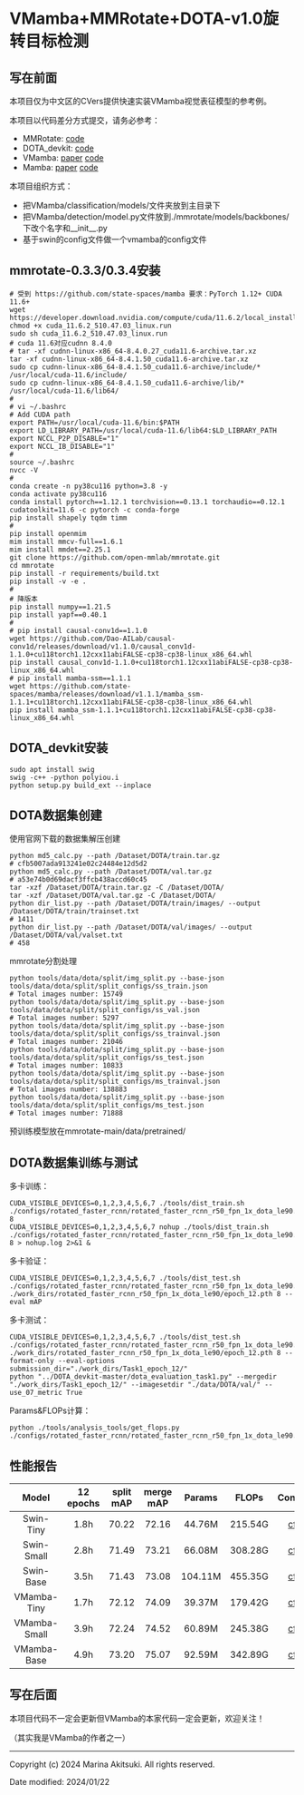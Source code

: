 # VMamba+MMRotate+DOTA-v1.0旋转目标检测

## 写在前面

本项目仅为中文区的CVers提供快速实装VMamba视觉表征模型的参考例。

本项目以代码差分方式提交，请务必参考：

* MMRotate: [code](https://github.com/open-mmlab/mmrotate)
* DOTA_devkit: [code](https://github.com/CAPTAIN-WHU/DOTA_devkit)
* VMamba: [paper](https://arxiv.org/abs/2401.10166) [code](https://github.com/MzeroMiko/VMamba)
* Mamba: [paper](https://arxiv.org/abs/2312.00752) [code](https://github.com/state-spaces/mamba)

本项目组织方式：

* 把VMamba/classification/models/文件夹放到主目录下
* 把VMamba/detection/model.py文件放到./mmrotate/models/backbones/下改个名字和__init__.py
* 基于swin的config文件做一个vmamba的config文件

## mmrotate-0.3.3/0.3.4安装

```shell
# 受到 https://github.com/state-spaces/mamba 要求：PyTorch 1.12+ CUDA 11.6+
wget https://developer.download.nvidia.com/compute/cuda/11.6.2/local_installers/cuda_11.6.2_510.47.03_linux.run
chmod +x cuda_11.6.2_510.47.03_linux.run
sudo sh cuda_11.6.2_510.47.03_linux.run
# cuda 11.6对应cudnn 8.4.0
# tar -xf cudnn-linux-x86_64-8.4.0.27_cuda11.6-archive.tar.xz
tar -xf cudnn-linux-x86_64-8.4.1.50_cuda11.6-archive.tar.xz
sudo cp cudnn-linux-x86_64-8.4.1.50_cuda11.6-archive/include/* /usr/local/cuda-11.6/include/
sudo cp cudnn-linux-x86_64-8.4.1.50_cuda11.6-archive/lib/* /usr/local/cuda-11.6/lib64/
# 
# vi ~/.bashrc
# Add CUDA path
export PATH=/usr/local/cuda-11.6/bin:$PATH
export LD_LIBRARY_PATH=/usr/local/cuda-11.6/lib64:$LD_LIBRARY_PATH
export NCCL_P2P_DISABLE="1"
export NCCL_IB_DISABLE="1"
# 
source ~/.bashrc
nvcc -V
# 
conda create -n py38cu116 python=3.8 -y
conda activate py38cu116
conda install pytorch==1.12.1 torchvision==0.13.1 torchaudio==0.12.1 cudatoolkit=11.6 -c pytorch -c conda-forge
pip install shapely tqdm timm
# 
pip install openmim
mim install mmcv-full==1.6.1
mim install mmdet==2.25.1
git clone https://github.com/open-mmlab/mmrotate.git
cd mmrotate
pip install -r requirements/build.txt
pip install -v -e .
# 
# 降版本
pip install numpy==1.21.5
pip install yapf==0.40.1
# 
# pip install causal-conv1d==1.1.0
wget https://github.com/Dao-AILab/causal-conv1d/releases/download/v1.1.0/causal_conv1d-1.1.0+cu118torch1.12cxx11abiFALSE-cp38-cp38-linux_x86_64.whl
pip install causal_conv1d-1.1.0+cu118torch1.12cxx11abiFALSE-cp38-cp38-linux_x86_64.whl
# pip install mamba-ssm==1.1.1
wget https://github.com/state-spaces/mamba/releases/download/v1.1.1/mamba_ssm-1.1.1+cu118torch1.12cxx11abiFALSE-cp38-cp38-linux_x86_64.whl
pip install mamba_ssm-1.1.1+cu118torch1.12cxx11abiFALSE-cp38-cp38-linux_x86_64.whl
```

## DOTA_devkit安装

```shell
sudo apt install swig
swig -c++ -python polyiou.i
python setup.py build_ext --inplace
```

## DOTA数据集创建

使用官网下载的数据集解压创建

```shell
python md5_calc.py --path /Dataset/DOTA/train.tar.gz
# cfb5007ada913241e02c24484e12d5d2
python md5_calc.py --path /Dataset/DOTA/val.tar.gz
# a53e74b0d69dacf3ffcb438accd60c45
tar -xzf /Dataset/DOTA/train.tar.gz -C /Dataset/DOTA/
tar -xzf /Dataset/DOTA/val.tar.gz -C /Dataset/DOTA/
python dir_list.py --path /Dataset/DOTA/train/images/ --output /Dataset/DOTA/train/trainset.txt
# 1411
python dir_list.py --path /Dataset/DOTA/val/images/ --output /Dataset/DOTA/val/valset.txt
# 458
```

mmrotate分割处理

```
python tools/data/dota/split/img_split.py --base-json tools/data/dota/split/split_configs/ss_train.json
# Total images number: 15749
python tools/data/dota/split/img_split.py --base-json tools/data/dota/split/split_configs/ss_val.json
# Total images number: 5297
python tools/data/dota/split/img_split.py --base-json tools/data/dota/split/split_configs/ss_trainval.json
# Total images number: 21046
python tools/data/dota/split/img_split.py --base-json tools/data/dota/split/split_configs/ss_test.json
# Total images number: 10833
python tools/data/dota/split/img_split.py --base-json tools/data/dota/split/split_configs/ms_trainval.json
# Total images number: 138883
python tools/data/dota/split/img_split.py --base-json tools/data/dota/split/split_configs/ms_test.json
# Total images number: 71888
```

预训练模型放在mmrotate-main/data/pretrained/

## DOTA数据集训练与测试

多卡训练：

```shell
CUDA_VISIBLE_DEVICES=0,1,2,3,4,5,6,7 ./tools/dist_train.sh ./configs/rotated_faster_rcnn/rotated_faster_rcnn_r50_fpn_1x_dota_le90.py 8
CUDA_VISIBLE_DEVICES=0,1,2,3,4,5,6,7 nohup ./tools/dist_train.sh ./configs/rotated_faster_rcnn/rotated_faster_rcnn_r50_fpn_1x_dota_le90.py 8 > nohup.log 2>&1 &
```

多卡验证：

```shell
CUDA_VISIBLE_DEVICES=0,1,2,3,4,5,6,7 ./tools/dist_test.sh ./configs/rotated_faster_rcnn/rotated_faster_rcnn_r50_fpn_1x_dota_le90.py ./work_dirs/rotated_faster_rcnn_r50_fpn_1x_dota_le90/epoch_12.pth 8 --eval mAP
```

多卡测试：

```shell
CUDA_VISIBLE_DEVICES=0,1,2,3,4,5,6,7 ./tools/dist_test.sh ./configs/rotated_faster_rcnn/rotated_faster_rcnn_r50_fpn_1x_dota_le90.py ./work_dirs/rotated_faster_rcnn_r50_fpn_1x_dota_le90/epoch_12.pth 8 --format-only --eval-options submission_dir="./work_dirs/Task1_epoch_12/"
python "../DOTA_devkit-master/dota_evaluation_task1.py" --mergedir "./work_dirs/Task1_epoch_12/" --imagesetdir "./data/DOTA/val/" --use_07_metric True
```

Params&FLOPs计算：

```shell
python ./tools/analysis_tools/get_flops.py ./configs/rotated_faster_rcnn/rotated_faster_rcnn_r50_fpn_1x_dota_le90.py
```

## 性能报告

|    Model    | 12 epochs | split mAP | merge mAP |  Params  |  FLOPs  | Configs |
| :---------: | :-------: | :-------: | :-------: | :------: | :-----: | :-----: |
|  Swin-Tiny  |    1.8h   |   70.22   |   72.16   |  44.76M  | 215.54G | [cfg](./mmrotate-main/configs/_rotated_faster_rcnn_/rotated_faster_rcnn_swin_tiny_fpn_1x_dota_le90.py) |
|  Swin-Small |    2.8h   |   71.49   |   73.21   |  66.08M  | 308.28G | [cfg](./mmrotate-main/configs/_rotated_faster_rcnn_/rotated_faster_rcnn_swin_small_fpn_1x_dota_le90.py) |
|  Swin-Base  |    3.5h   |   71.43   |   73.08   | 104.11M  | 455.35G | [cfg](./mmrotate-main/configs/_rotated_faster_rcnn_/rotated_faster_rcnn_swin_base_fpn_1x_dota_le90.py) |
| VMamba-Tiny |    1.7h   |   72.12   |   74.09   |  39.37M  | 179.42G | [cfg](./mmrotate-main/configs/_rotated_faster_rcnn_/rotated_faster_rcnn_vmamba_tiny_fpn_1x_dota_le90.py) |
| VMamba-Small|    3.9h   |   72.24   |   74.52   |  60.89M  | 245.38G | [cfg](./mmrotate-main/configs/_rotated_faster_rcnn_/rotated_faster_rcnn_vmamba_small_fpn_1x_dota_le90.py) |
| VMamba-Base |    4.9h   |   73.20   |   75.07   |  92.59M  | 342.89G | [cfg](./mmrotate-main/configs/_rotated_faster_rcnn_/rotated_faster_rcnn_vmamba_base_fpn_1x_dota_le90.py) |

## 写在后面

本项目代码不一定会更新但VMamba的本家代码一定会更新，欢迎关注！

（其实我是VMamba的作者之一）

-----

Copyright (c) 2024 Marina Akitsuki. All rights reserved.

Date modified: 2024/01/22

